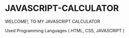 # JAVASCRIPT-CALCULATOR

WELCOME!, TO MY JAVASCRIPT CALCULATOR

 Used Programming Languages ( HTML, CSS, JAVASCRIPT )

